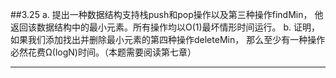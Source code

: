 ##3.25 
a. 提出一种数据结构支持栈push和pop操作以及第三种操作findMin，
他返回该数据结构中的最小元素。所有操作均以O(1)最坏情形时间运行。
b. 证明，如果我们添加找出并删除最小元素的第四种操作deleteMin，
那么至少有一种操作必然花费Ω(logN)时间。（本题需要阅读第七章）

---